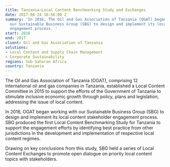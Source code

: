 ```yaml
---
title: Tanzania—Local Content Benchmarking Study and Exchanges
date: 2017-08-24 16:56:00 Z
summary: 'In 2016, The Oil and Gas Association of Tanzania (OGAT) began working with
  our Sustainable Business Group (SBG) to design and implement its local content stakeholder
  engagement process. '
start: 2016
end: 2017
client: Oil and Gas Association of Tanzania
solutions:
- Local Content and Supply Chain Management
- Corporate Sustainability
regions: Sub-Saharan Africa
country: Tanzania
---
```


The Oil and Gas Association of Tanzania (OGAT), comprising 12 international oil and gas companies in Tanzania, established a Local Content Committee in 2015 to support the efforts of the Government of Tanzania to stimulate inclusive economic growth through policy, plans and legislation, addressing the issue of local content. 

In 2016, OGAT began working with our Sustainable Business Group (SBG) to design and implement its local content stakeholder engagement process. SBG produced the first Local Content Benchmarking Study for Tanzania to support the engagement efforts by identifying best practice from other jurisdictions in the development and implementation of respective local content regimes. 

Drawing on key conclusions from this study, SBG held a series of Local Content Exchanges to promote open dialogue on priority local content topics with stakeholders.